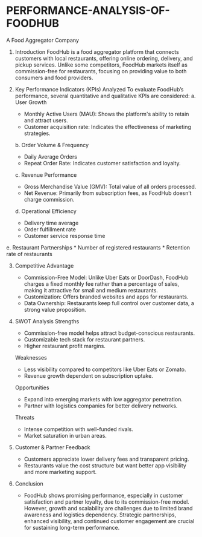 # PERFORMANCE-ANALYSIS-OF-FOODHUB
A Food Aggregator Company

1. Introduction
        FoodHub is a food aggregator platform that connects customers with local restaurants, offering online ordering,
        delivery, and pickup services. Unlike some competitors, FoodHub markets itself as commission-free for restaurants,
        focusing on providing value to both consumers and food providers.

3. Key Performance Indicators (KPIs) Analyzed
       To evaluate FoodHub’s performance, several quantitative and qualitative KPIs are considered:
   a. User Growth
      * Monthly Active Users (MAU): Shows the platform's ability to retain and attract users.
      * Customer acquisition rate: Indicates the effectiveness of marketing strategies.

   b. Order Volume & Frequency
      * Daily Average Orders
      * Repeat Order Rate: Indicates customer satisfaction and loyalty.

   c. Revenue Performance
      * Gross Merchandise Value (GMV): Total value of all orders processed.
      * Net Revenue: Primarily from subscription fees, as FoodHub doesn’t charge commission.

   d. Operational Efficiency
      * Delivery time average
      * Order fulfillment rate
      * Customer service response time

  e. Restaurant Partnerships
     * Number of registered restaurants
     * Retention rate of restaurants

3. Competitive Advantage
   * Commission-Free Model: Unlike Uber Eats or DoorDash, FoodHub charges a fixed monthly fee rather
     than a percentage of sales, making it attractive for small and medium restaurants.
   * Customization: Offers branded websites and apps for restaurants.
   * Data Ownership: Restaurants keep full control over customer data, a strong value proposition.

4. SWOT Analysis
   Strengths
   * Commission-free model helps attract budget-conscious restaurants.
   * Customizable tech stack for restaurant partners.
   * Higher restaurant profit margins.

   Weaknesses
   * Less visibility compared to competitors like Uber Eats or Zomato.
   * Revenue growth dependent on subscription uptake.

   Opportunities
   * Expand into emerging markets with low aggregator penetration.
   * Partner with logistics companies for better delivery networks.

   Threats
   * Intense competition with well-funded rivals.
   * Market saturation in urban areas.

5. Customer & Partner Feedback
   * Customers appreciate lower delivery fees and transparent pricing.
   * Restaurants value the cost structure but want better app visibility and more marketing support.

6. Conclusion
   * FoodHub shows promising performance, especially in customer satisfaction and partner loyalty,
     due to its commission-free model. However, growth and scalability are challenges due to limited
     brand awareness and logistics dependency. Strategic partnerships, enhanced visibility,
     and continued customer engagement are crucial for sustaining long-term performance.
